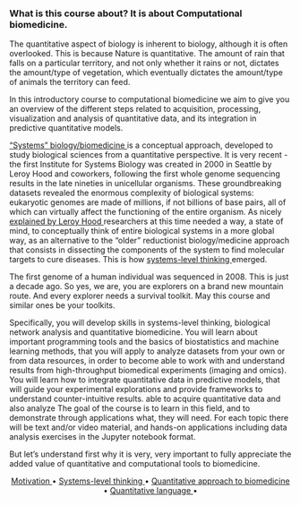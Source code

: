 ### What is this course about? It is about Computational biomedicine. 

The quantitative aspect of biology is inherent to biology, although it is often overlooked. This is because Nature is quantitative.  The amount of rain that falls on a particular territory, and not only whether it rains or not, dictates the amount/type of vegetation, which eventually dictates the amount/type of animals the territory can feed.

In this introductory course to computational biomedicine we aim to give you an overview of the different steps related to acquisition, processing, visualization and analysis of quantitative data, and its integration in predictive quantitative models.

<a href="https://www.youtube.com/watch?time_continue=1&v=895O1RP7L6c&feature=emb_logo"> “Systems” biology/biomedicine </a>  is a conceptual approach, developed to study biological sciences from a quantitative perspective. It is very recent - the first Institute for Systems Biology was created in 2000 in Seattle by Leroy Hood and coworkers, following the first whole genome sequencing results in the late nineties in unicellular organisms. These groundbreaking datasets revealed the enormous complexity of biological systems: eukaryotic genomes are made of millions, if not billions of base pairs, all of which can virtually affect the functioning of the entire organism.
As nicely <a href="https://www.youtube.com/watch?v=IbvPk5vReLY&feature=emb_logo"> explained by Leroy Hood </a>  researchers at this time needed a way, a state of mind, to conceptually think of entire biological systems in a more global way, as an alternative to the “older” reductionist biology/medicine approach that consists in dissecting the components of the system to find molecular targets to cure diseases. This is how <a href="https://www.youtube.com/watch?time_continue=1&v=895O1RP7L6c&feature=emb_logo"> systems-level thinking </a>  emerged. 

The first genome of a human individual was sequenced in 2008. This is just a decade ago. So yes, we are, you are explorers on a brand new mountain route. And every explorer needs a survival toolkit. May this course and similar ones be your toolkits.  

Specifically, you will develop skills in systems-level thinking, biological network analysis and quantitative biomedicine. You will learn about important programming tools and the basics of biostatistics and machine learning methods, that you will apply to analyze datasets from your own or from data resources, in order to become able to work with and understand results from high-throughput biomedical experiments (imaging and omics). You will learn how to integrate quantitative data in predictive models, that will guide your experimental explorations and provide frameworks to understand counter-intuitive results.  able to acquire quantitative data and also analyze The goal of the course is to learn in this field, and to demonstrate through applications what, they will need. For each topic there will be text and/or video material, and hands-on applications including data analysis exercises in the Jupyter notebook format.

But let’s understand first why it is very, very important to fully appreciate the added value of quantitative and computational tools to biomedicine. 

<p align="center">
  <a href="./assets/p1.md">   Motivation    </a> •
  <a href="./assets/p2.md">   Systems-level thinking   </a> •
  <a href="./assets/p3.md">   Quantitative approach to biomedicine    </a> •
  <a href="./assets/p4.md">   Quantitative language    </a> •
</p>

